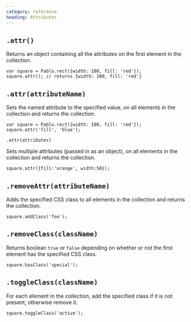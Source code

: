 ```yaml
--- 
category: reference
heading: Attributes
---
```




`.attr()`
--

Returns an object containing all the attributes on the first element in the collection.

    var square = Pablo.rect({width: 100, fill: 'red'});
    square.attr(); // returns {width: 100, fill: 'red'}


`.attr(attributeName)`
-

Sets the named attribute to the specified value, on all elements in the collection and returns the collection.

    var square = Pablo.rect({width: 100, fill: 'red'});
    square.attr('fill', 'blue');


`.attr(attributes)`


Sets multiple attributes (passed in as an object), on all elements in the collection and returns the collection.

    square.attr({fill:'orange', width:50});


`.removeAttr(attributeName)`
-

Adds the specified CSS class to all elements in the collection and returns the collection.

	square.addClass('foo');


`.removeClass(className)`
--

Returns boolean `true` or `false` depending on whether or not the first element has the specified CSS class.

	square.hasClass('special');


`.toggleClass(className)`
----

For each element in the collection, add the specified class if it is not present, otherwise remove it.

	square.toggleClass('active');
